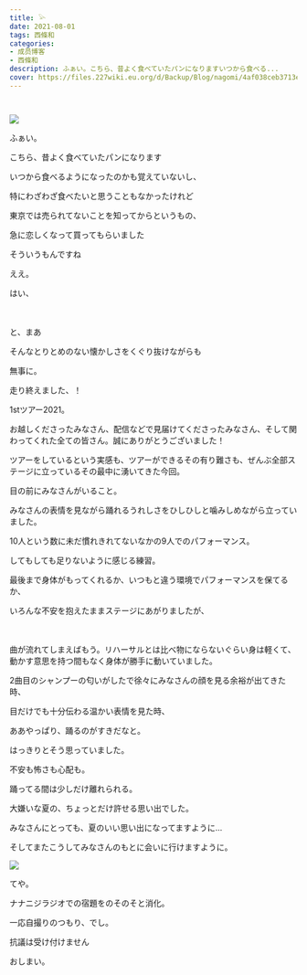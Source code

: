 ```yaml
---
title: 𓅪
date: 2021-08-01
tags: 西條和
categories: 
- 成员博客
- 西條和
description: ふぁい。こちら、昔よく食べていたパンになりますいつから食べる...
cover: https://files.227wiki.eu.org/d/Backup/Blog/nagomi/4af038ceb3713ea481d497e9d4e00.jpg 
---
```


        ﻿



















![](https://files.227wiki.eu.org/d/Backup/Blog/nagomi/4af038ceb3713ea481d497e9d4e00.jpg)





ふぁい。


















こちら、昔よく食べていたパンになります
































いつから食べるようになったのかも覚えていないし、


特にわざわざ食べたいと思うこともなかったけれど





















東京では売られてないことを知ってからというもの、











急に恋しくなって買ってもらいました























そういうもんですね










ええ。






















はい、



　













と、まあ

そんなとりとめのない懐かしさをくぐり抜けながらも

















無事に。

走り終えました、！




1stツアー2021。

















お越しくださったみなさん、配信などで見届けてくださったみなさん、そして関わってくれた全ての皆さん。誠にありがとうございました！


























ツアーをしているという実感も、ツアーができるその有り難さも、ぜんぶ全部ステージに立っているその最中に湧いてきた今回。






















目の前にみなさんがいること。










みなさんの表情を見ながら踊れるうれしさをひしひしと噛みしめながら立っていました。

























10人という数に未だ慣れきれてないなかの9人でのパフォーマンス。















してもしても足りないように感じる練習。

















最後まで身体がもってくれるか、いつもと違う環境でパフォーマンスを保てるか、















いろんな不安を抱えたままステージにあがりましたが、




　　　　








曲が流れてしまえばもう。リハーサルとは比べ物にならないぐらい身は軽くて、動かす意思を持つ間もなく身体が勝手に動いていました。

















2曲目のシャンプーの匂いがしたで徐々にみなさんの顔を見る余裕が出てきた時、







目だけでも十分伝わる温かい表情を見た時、

























ああやっぱり、踊るのがすきだなと。

はっきりとそう思っていました。

















不安も怖さも心配も。

踊ってる間は少しだけ離れられる。



















大嫌いな夏の、ちょっとだけ許せる思い出でした。



























みなさんにとっても、夏のいい思い出になってますように…






















そしてまたこうしてみなさんのもとに会いに行けますように。


















![](https://files.227wiki.eu.org/d/Backup/Blog/nagomi/4af038ceb3713ea481d497e9d4e00-01.jpg)



てや。














ナナニジラジオでの宿題をのそのそと消化。










一応自撮りのつもり、でし。
















抗議は受け付けません



































おしまい。


